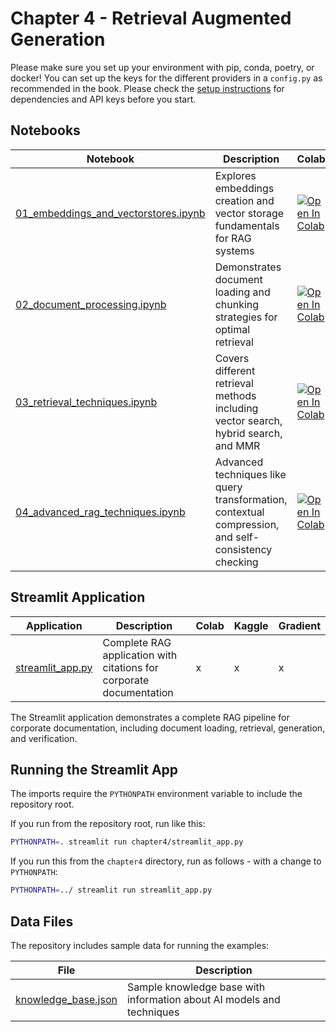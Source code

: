 # Chapter 4 - Retrieval Augmented Generation

Please make sure you set up your environment with pip, conda, poetry, or docker! You can set up the keys for the different providers in a `config.py` as recommended in the book. Please check the [setup instructions](../SETUP.md) for dependencies and API keys before you start.

## Notebooks

| Notebook | Description | Colab | Kaggle | Gradient |
|----------|-------------|-------|--------|----------|
| [01_embeddings_and_vectorstores.ipynb](01_embeddings_and_vectorstores.ipynb) | Explores embeddings creation and vector storage fundamentals for RAG systems | [![Open In Colab](https://colab.research.google.com/assets/colab-badge.svg)]() | [![Kaggle](https://kaggle.com/static/images/open-in-kaggle.svg)]() | [![Gradient](https://assets.paperspace.io/img/gradient-badge.svg)]() |
| [02_document_processing.ipynb](02_document_processing.ipynb) | Demonstrates document loading and chunking strategies for optimal retrieval | [![Open In Colab](https://colab.research.google.com/assets/colab-badge.svg)]() | [![Kaggle](https://kaggle.com/static/images/open-in-kaggle.svg)]() | [![Gradient](https://assets.paperspace.io/img/gradient-badge.svg)]() |
| [03_retrieval_techniques.ipynb](03_retrieval_techniques.ipynb) | Covers different retrieval methods including vector search, hybrid search, and MMR | [![Open In Colab](https://colab.research.google.com/assets/colab-badge.svg)]() | [![Kaggle](https://kaggle.com/static/images/open-in-kaggle.svg)]() | [![Gradient](https://assets.paperspace.io/img/gradient-badge.svg)]() |
| [04_advanced_rag_techniques.ipynb](04_advanced_rag_techniques.ipynb) | Advanced techniques like query transformation, contextual compression, and self-consistency checking | [![Open In Colab](https://colab.research.google.com/assets/colab-badge.svg)]() | [![Kaggle](https://kaggle.com/static/images/open-in-kaggle.svg)]() | [![Gradient](https://assets.paperspace.io/img/gradient-badge.svg)]() |

## Streamlit Application

| Application | Description | Colab | Kaggle | Gradient |
|-------------|-------------|-------|--------|----------|
| [streamlit_app.py](streamlit_app.py) | Complete RAG application with citations for corporate documentation | x | x | x |

The Streamlit application demonstrates a complete RAG pipeline for corporate documentation, including document loading, retrieval, generation, and verification.

## Running the Streamlit App

The imports require the `PYTHONPATH` environment variable to include the repository root. 

If you run from the repository root, run like this:
```bash
PYTHONPATH=. streamlit run chapter4/streamlit_app.py
```

If you run this from the `chapter4` directory, run as follows - with a change to `PYTHONPATH`:
```bash
PYTHONPATH=../ streamlit run streamlit_app.py
```

## Data Files

The repository includes sample data for running the examples:

| File | Description |
|------|-------------|
| [knowledge_base.json](data/knowledge_base.json) | Sample knowledge base with information about AI models and techniques |

